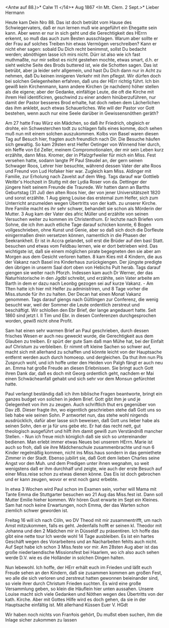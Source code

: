 <Antw auf 88.)>* Calw 11 </14>* Aug 1867
 <In Mt. Clem. 2 Sept.>*
Lieber Hermann

Heute kam Dein Nro 88. Das ist doch betrübt vom Hause des Schwiegervaters, daß er nun lernen muß wie angeführt ein Ehegatte sein kann. Aber wenn er nur in sich geht und die Gerechtigkeit des HErrn erkennt, so muß das auch zum Besten ausschlagen. Warum aber sollte er der Frau auf solches Treiben hin etwas Vermögen verschreiben? Kann er nicht eher sagen: sobald Du Dich recht benimmst, sollst Du bedacht werden; abnöthigen lasse ich mirs nicht. 
Dürr ist also wie ich fast muthmaßte, nur mir selbst es nicht gestehen mochte, etwas smart, d.h. er sieht welche Seite des Brods buttered ist, wie die Schotten sagen. Das ist betrübt, aber ja leider sehr allgemein, und hast Du Dich dann nur in Acht zu nehmen, daß Du keinen innigeren Verkehr mit ihm pflegst. Wir dürfen doch bei solchen Gelegenheiten erfahren, daß uns der HErr richtig führt. Ich bin gewiß kein Kirchenmann, kann andere Kirchen (je nachdem) höher stellen als die eigene; aber der Gedanke, einfältige Leute, die oft die Kirche mit ihrem Heil identificiren, geschwind zu einer andern hinüberzuführen, nur damit der Pastor besseres Brod erhalte, hat doch neben dem Lächerlichen das ihm anklebt, auch etwas Schauerliches. Wie will der Pastor vor Gott bestehen, wenn auch nur eine Seele darüber in Gewissensnöthen geräth?

Am 27 hatte Frau Würz ein Mädchen, so daß ihr Friedrich, obgleich er drohte, ein Schwesterchen todt zu schlagen falls eines komme, doch sehen muß nun mit einem solchen auszukommen. Kolbs von Basel waren diesen Tag auf Besuch hier, fragten auch freundlich nach Dir. Die Besuche häufen sich gewaltig. So kam 29sten erst Helfer Oetinger von Winnend hier durch, ein Neffe von Ed Zeller, meinem Compromotionalen, der mir sein Leben kurz erzählte, dann Miss. Kromer, der in Pfalzgrfweiler für mich ein Miss. Fest versehen hatte, sodann langte Pf Paul Steudel an, der gern seinen Schwager Roos, Lehrer hier besuchte, während dessen Vater der alte Roos und Freund von Lud Hofaker hier war. Zugleich kam Miss. Aldinger mit Familie, zur Erholung nach Zavelst auf dem Weg. Tags darauf war Gottlieb Weitbr's Hochzeit in Stuttg mit der Lydia Roser von da. Dettinger der jüngere hielt seinem Freunde die Traurede. Wir hatten dann an Barths Geburtstag (31 Jul) den alten Roos hier, der von jener Universitätszeit 1820 und sonst erzählte. 1 Aug gieng Louise das erstemal zum Helfer, sich zum Unterricht anzumelden wegen Übertritts von der kath. zu unserer Kirche. Ihre Familie macht es ihr sehr schwer, behandelt sie schon als Mörderin der Mutter. 3 Aug kam der Vater des afric Müller und erzählte von seinen Versuchen weiter zu kommen im Christenthum. Er lechzte nach Briefen vom Sohne, die ich ihm auch etliche Tage darauf schicken konnte, 6 Bogen vollgeschrieben, ohne Kunst und Genie, aber so daß sich doch die Dorfleute einigermaßen drein versetzen können, namentlich in die Phasen der Seekrankheit. Er ist in Accra gelandet, soll erst die Brüder auf den basl Statt. besuchen und etwas vom Feldbau lernen, wie er dort betrieben wird. Das wichtigste ist, daß sie einem möglichen pirate begegneten den sie aber am Morgen aus dem Gesicht verloren hatten. 8 kam Kies mit 4 Kindern, die aus der Vakanz nach Basel ins Kinderhaus zurückgiengen. Der jüngste predigte den übrigen in unserm Saal dort oben von Hebichs Pult herab. Tags darauf giengen sie weiter nach Pforzh. Indessen kam auch Dr Werner, der das Naturhistorische in den Jgdbl schreibt, und erzählte, sein Vater arbeite am Barth in dem er dazu nach Leonbg gezogen sei auf kurze Vakanz. - Am 11ten hatte ich hier mit Helfer zu administriren, und 8 Tage vorher die Miss.stunde für ihn zu halten. Der Decan hat einen Monat Vakanz genommen. Tags darauf giengs nach Gültlingen zur Conferenz, die wenig besucht war, weil der Sommer die Leute ordentlich zerstreut und beschäftigt. Wir schloßen den Ebr Brief, der lange angedauert hatte. Seit 1860 sind jetzt I. II Tim und Ebr. in diesen Conferenzen durchgesprochen worden, gewiß nicht ohne Profit.

Sam hat einen sehr warmen Brief an Paul geschrieben, durch dessen frisches Wesen er auch neu geweckt wurde, die Gerechtigkeit aus dem Glauben zu treiben. Er spürt der gute Sam daß man Mühe hat, bei der Einfalt auf Christum zu verbleiben. Er nimmt oft kleine Sachen so schwer auf, macht sich mit allerhand zu schaffen und könnte leicht von der Hauptsache entfernt werden auch durch homoeop. und dergleichen. Da thut ihm nun Pls Zuspruch wohl, und ich hoffe unter den Heiden von Palgh fängt er auch neu an. Emma hat große Freude an diesen Erlebnissen. Sie bringt auch Gott ihren Dank dar, daß es doch mit Georg ordentlich geht, nachdem er Mai einen Schwächeanfall gehabt und sich sehr vor dem Monsun gefürchtet hatte.

Paul verlangt beständig daß ich ihm biblische Fragen beantworte, bringt ein ganzes budget von solchen in jedem Brief. Gott gibt ihm je und je Gelegenheit von ihm zu zeugen. Auch schriftlich thut ers gegenüber von Dav zB. Dieser fragte ihn, wo eigentlich geschrieben stehe daß Gott uns so lieb habe wie seinen Sohn. P antwortet nun, das stehe wohl nirgends ausdrücklich, dafür aber lasse sich beweisen, daß Gott uns lieber habe als seinen Sohn, den er ja für uns gebe etc. Er hat das recht nett, gut theologisch ausgeführt und hilft ihm damit gewiß zum Verständniß mancher Stellen. - Nun ich freue mich königlich daß sie sich so untereinander bedienen. Man erlebt immer etwas Neues bei unserem HErrn. Marie ist auch so froh, daß sie ihre Mädchenschule zusammenbrachte und nun 6 Kinder regelmäßig kommen, nicht ins Miss.haus sondern in das gemiethete Zimmer in der Stadt. Ebenso jubilirt sie, daß Gott dem lieben Charles seine Angst vor den Muh. und dem Predigen unter ihnen wegnahm, so weit wenigstens daß er ihm durchhalf und zeigte, wie auch der erste Besuch auf einer Miss.reise schon zu etwas dienen könne. Das Eis ist doch gebrochen und er kann zeugen, wovor er erst noch ganz erbebte.

In etwa 3 Wochen wird Paul schon im Examen sein, vorher will Mama mit Tante Emma die Stuttgarter besuchen wo 21 Aug das Miss.fest ist. Dann soll Mutter Emilie hieher kommen. Wir hören Gust erwarte im Sept ein Kleines. Sam hat noch keine Erwartungen, noch Emma, der das Warten schon ziemlich schwer geworden ist.

Freitag 16 will ich nach Cöln, wo DV Theod mit mir zusammentrifft, um nach Amst mitzukommen, falls es geht. Jedenfalls hofft er seinen kl. Theodor mit Johanna und den 2 Mädchen mir in Düsseldf zu präsentiren. Ich hoffe das gibt eine nette tour Ich werde wohl 14 Tage ausbleiben. Es ist ein hartes Geschäft wegen des Vorarbeitens und an Nacharbeiten fehlts auch nicht. Auf Sept habe ich schon 3 Miss.feste vor mir. Am 28sten Aug aber ist das große niederlaendische Missionsfest bei Haarlem, wo ich also auch sehen werde D.V. wie es die Holländer in solchen Dingen halten.

Nun lebewohl. Ich hoffe, der HErr erhält euch im Frieden und läßt euch Freude sehen an den Kindern, daß sie zusammen kommen am großen Fest, wo alle die sich verloren und zerstreut hatten gewonnen beieinander sind, so viele ihrer durch Christum Frieden suchten. Es wird eine große Versammlung geben, so klein die Häuflein hier unten aussahen. Unsere Louise macht sich viele Gedanken und Nöthen wegen des Übertritts von der kath. Kirche. Aber mit Gottes Hilfe wird es doch gehen, da sie in der Hauptsache einfältig ist. Mit allerhand Küssen
 Euer V. HGdt

Wir haben noch nichts von Fran‡ois gehört, Du mußst eben suchen, ihm die Inlage sicher zukommen zu lassen
